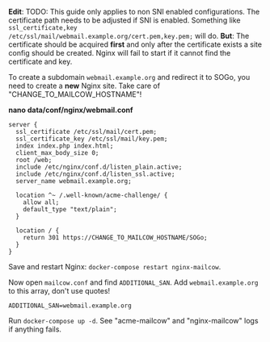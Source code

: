 **Edit**: TODO: This guide only applies to non SNI enabled configurations. The certificate path needs to be adjusted if SNI is enabled. Something like `ssl_certificate,key /etc/ssl/mail/webmail.example.org/cert.pem,key.pem;` will do. **But**: The certificate should be acquired **first** and only after the certificate exists a site config should be created. Nginx will fail to start if it cannot find the certificate and key.

To create a subdomain `webmail.example.org` and redirect it to SOGo, you need to create a **new** Nginx site. Take care of "CHANGE_TO_MAILCOW_HOSTNAME"!

**nano data/conf/nginx/webmail.conf**

``` hl_lines="9 17"
server {
  ssl_certificate /etc/ssl/mail/cert.pem;
  ssl_certificate_key /etc/ssl/mail/key.pem;
  index index.php index.html;
  client_max_body_size 0;
  root /web;
  include /etc/nginx/conf.d/listen_plain.active;
  include /etc/nginx/conf.d/listen_ssl.active;
  server_name webmail.example.org;

  location ^~ /.well-known/acme-challenge/ {
    allow all;
    default_type "text/plain";
  }

  location / {
    return 301 https://CHANGE_TO_MAILCOW_HOSTNAME/SOGo;
  }
}
```

Save and restart Nginx: `docker-compose restart nginx-mailcow`.

Now open `mailcow.conf` and find `ADDITIONAL_SAN`.
Add `webmail.example.org` to this array, don't use quotes!

```
ADDITIONAL_SAN=webmail.example.org
```

Run `docker-compose up -d`. See "acme-mailcow" and "nginx-mailcow" logs if anything fails.
